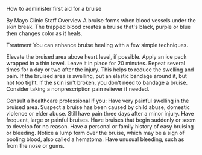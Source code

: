 How to administer first aid for a bruise

By Mayo Clinic Staff
Overview
A bruise forms when blood vessels under the skin break. The trapped blood creates a bruise that's black, purple or blue then changes color as it heals.

Treatment
You can enhance bruise healing with a few simple techniques.

Elevate the bruised area above heart level, if possible.
Apply an ice pack wrapped in a thin towel. Leave it in place for 20 minutes. Repeat several times for a day or two after the injury. This helps to reduce the swelling and pain.
If the bruised area is swelling, put an elastic bandage around it, but not too tight.
If the skin isn't broken, you don't need to bandage a bruise. Consider taking a nonprescription pain reliever if needed.

Consult a healthcare professional if you:
Have very painful swelling in the bruised area.
Suspect a bruise has been caused by child abuse, domestic violence or elder abuse.
Still have pain three days after a minor injury.
Have frequent, large or painful bruises.
Have bruises that begin suddenly or seem to develop for no reason.
Have a personal or family history of easy bruising or bleeding.
Notice a lump form over the bruise, which may be a sign of pooling blood, also called a hematoma.
Have unusual bleeding, such as from the nose or gums.